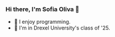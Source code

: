 ### Hi there, I'm Sofia Oliva 👋

- 💬 I enjoy programming.
- 🐉 I'm in Drexel University's class of '25.


<!--
**SofiaOliva/SofiaOliva** is a ✨ _special_ ✨ repository because its `README.md` (this file) appears on your GitHub profile.

Here are some ideas to get you started:

- 🔭 I’m currently working on ...
- 🌱 I’m currently learning ...
- 👯 I’m looking to collaborate on ...
- 🤔 I’m looking for help with ...
- 💬 Ask me about ...
- 📫 How to reach me: ...
- 😄 Pronouns: ...
- ⚡ Fun fact: ...
-->
